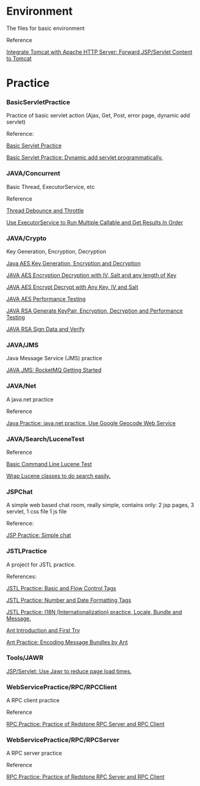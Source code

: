 # Environment

The files for basic environment

Reference

[Integrate Tomcat with Apache HTTP Server: Forward JSP/Servlet Content to Tomcat](http://ben-bai.blogspot.com/2012/01/integrate-tomcat-with-apache-http.html)

# Practice
### BasicServletPractice

Practice of basic servlet action (Ajax, Get, Post, error page, dynamic add servlet)

Reference:

[Basic Servlet Practice](http://ben-bai.blogspot.com/2012/01/basic-servlet-practice.html)

[Basic Servlet Practice: Dynamic add servlet programmatically.](http://ben-bai.blogspot.com/2012/03/basic-servlet-practice-dynamic-add.html)

### JAVA/Concurrent

Basic Thread, ExecutorService, etc

Reference

[Thread Debounce and Throttle](https://ben-bai.blogspot.com/2019/09/thread-debounce-and-throttle.html)

[Use ExecutorService to Run Multiple Callable and Get Results In Order](https://ben-bai.blogspot.com/2019/09/use-executorservice-to-run-multiple.html)

### JAVA/Crypto

Key Generation, Encryption, Decryption

[Java AES Key Generation, Encryption and Decryption](https://ben-bai.blogspot.com/2019/09/java-aes-key-generation-encryption-and.html)

[JAVA AES Encryption Decryption with IV, Salt and any length of Key](https://ben-bai.blogspot.com/2019/09/java-aes-encryption-decryption-with-iv.html)

[JAVA AES Encrypt Decrypt with Any Key, IV and Salt](https://ben-bai.blogspot.com/2019/09/java-aes-encrypt-decrypt-with-any-key.html)

[JAVA AES Performance Testing](https://ben-bai.blogspot.com/2019/09/java-aes-performance-testing.html)

[JAVA RSA Generate KeyPair, Encryption, Decryption and Performance Testing](https://ben-bai.blogspot.com/2019/09/java-rsa-generate-keypair-encryption.html)

[JAVA RSA Sign Data and Verify](https://ben-bai.blogspot.com/2019/10/java-rsa-sign-data-and-verify.html)

### JAVA/JMS

Java Message Service (JMS) practice

[JAVA JMS: RocketMQ Getting Started](https://ben-bai.blogspot.com/2019/10/java-jms-rocketmq-getting-started.html)

### JAVA/Net

A java.net practice

Reference

[Java Practice: java.net practice, Use Google Geocode Web Service](http://ben-bai.blogspot.com/2012/02/java-practice-javanet-practice-use.html)

### JAVA/Search/LuceneTest

Reference

[Basic Command Line Lucene Test](http://ben-bai.blogspot.com/2012/03/basic-command-line-lucene-test.html)

[Wrap Lucene classes to do search easily.](http://ben-bai.blogspot.com/2012/03/wrap-lucene-classes-to-do-search-easily.html)

### JSPChat

A simple web based chat room, really simple, contains only:
2 jsp pages,
3 servlet,
1 css file
1 js file

Reference:

[JSP Practice: Simple chat](http://ben-bai.blogspot.com/2012/01/jsp-practice-simple-chat.html)

### JSTLPractice
A project for JSTL practice.

References:

[JSTL Practice: Basic and Flow Control Tags](http://ben-bai.blogspot.com/2012/01/jstl-practice-basic-and-flow-control.html)

[JSTL Practice: Number and Date Formatting Tags](http://ben-bai.blogspot.com/2012/02/jstl-practice-number-and-date.html)

[JSTL Practice: I18N (Internationalization) practice, Locale, Bundle and Message.](http://ben-bai.blogspot.com/2012/02/jstl-practice-i18n-internationalization.html)

[Ant Introduction and First Try](http://ben-bai.blogspot.com/2012/02/ant-introduction-and-first-try.html)

[Ant Practice: Encoding Message Bundles by Ant](http://ben-bai.blogspot.com/2012/02/ant-practice-encoding-message-bundles.html)

### Tools/JAWR

[JSP/Servlet: Use Jawr to reduce page load times.](http://ben-bai.blogspot.com/2012/03/jspservlet-use-jawr-to-reduce-page-load.html)

### WebServicePractice/RPC/RPCClient
A RPC client practice

Reference

[RPC Practice: Practice of Redstone RPC Server and RPC Client](http://ben-bai.blogspot.com/2012/02/rpc-practice-practice-of-redstone-rpc.html)

### WebServicePractice/RPC/RPCServer
A RPC server practice

Reference

[RPC Practice: Practice of Redstone RPC Server and RPC Client](http://ben-bai.blogspot.com/2012/02/rpc-practice-practice-of-redstone-rpc.html)
